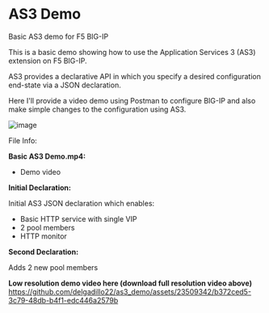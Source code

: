 # AS3 Demo
Basic AS3 demo for F5 BIG-IP

This is a basic demo showing how to use the Application Services 3 (AS3) extension on F5 BIG-IP.

AS3 provides a declarative API in which you specify a desired configuration end-state via a JSON declaration.

Here I'll provide a video demo using Postman to configure BIG-IP and also make simple changes to the configuration using AS3.

![image](https://github.com/delgadillo22/as3_demo/assets/23509342/09afa938-c5ea-45c2-a2b7-f0794f8d4722)

File Info:

**Basic AS3 Demo.mp4:**
- Demo video

**Initial Declaration:**

Initial AS3 JSON declaration which enables: 
- Basic HTTP service with single VIP
- 2 pool members
- HTTP monitor

**Second Declaration:**

Adds 2 new pool members

**Low resolution demo video here (download full resolution video above)**
https://github.com/delgadillo22/as3_demo/assets/23509342/b372ced5-3c79-48db-b4f1-edc446a2579b

